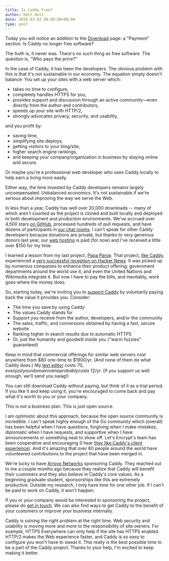 ```yaml
---
title: Is Caddy Free?
author: Matt Holt
date: 2016-03-02 08:00:00+00:00
type: post
---
```


Today you will notice an addition to the [Download](/download) page: a "Payment" section. Is Caddy no longer free software?

The truth is, it never was. There's no such thing as free software. The question is, "Who pays the price?"

In the case of Caddy, it has been the developers. The obvious problem with this is that it's not sustainable in our economy. The equation simply doesn't balance: You set up your sites with a web server which:

- takes no time to configure,
- completely handles HTTPS for you,
- provides support and discussion through an active community&mdash;even directly from the author and contributors,
- speeds up your site with HTTP/2,
- strongly advocates privacy, security, and usability,

and you profit by:

- saving time,
- simplifying site deploys,
- getting visitors to your blog/site,
- higher search engine rankings,
- and keeping your company/organization in business by staying online and secure.

Or maybe you're a professional web developer who uses Caddy locally to help earn a living more easily.

Either way, the time invested by Caddy developers remains largely uncompensated. Unbalanced economics. It's not sustainable if we're serious about improving the way we serve the Web.

In less than a year, Caddy has well over 20,000 downloads -- many of which aren't counted as the project is cloned and built locally and deployed to both development and production environments. We've accrued over 4,500 stars [on GitHub](https://github.com/mholt/caddy), processed hundreds of pull requests, and have dozens of participants in [our chat rooms](https://gitter.im/mholt/caddy). I can't speak for other Caddy developers because donations are private, but thanks to very generous donors last year, our [web hosting](https://www.digitalocean.com) is paid (for now) and I've received a little over $150 for my time.

I learned a lesson from my last project, [Papa Parse](http://papaparse.com). That project, [like Caddy](https://news.ycombinator.com/item?id=9452606), experienced a [very successful reception on Hacker News](https://news.ycombinator.com/item?id=8042051). It was picked up by numerous companies to enhance their product offering; government departments around the world use it, and even the United Nations and Wikimedia integrate it. But now I have to pay the bills, and inevitably, work goes where the money does.

So, starting today, we're inviting you to [support Caddy](/download#payment) by voluntarily paying back the value it provides you. Consider:

- The time you save by using Caddy
- The values Caddy stands for
- Support you receive from the author, developers, and/or the community
- The sales, traffic, and conversions obtained by having a fast, secure website
- Ranking higher in search results due to automatic HTTPS
- Or, just the humanity and goodwill inside you ("warm fuzzies" guaranteed)

Keep in mind that commercial offerings for similar web servers cost anywhere from $80 one-time to $1900/yr. (And none of them do what Caddy does.) My [text editor](https://www.sublimetext.com) costs $70, even just your domain name probably costs ~$12/yr. (If you support us well enough, we'll send you swag!)

You can still download Caddy without paying, but think of it as a trial period. If you like it and keep using it, you're encouraged to come back and pay what it's worth to you or your company.

This is not a business plan. This is just open source.

I am optimistic about this approach, because the open source community is incredible. I can't speak highly enough of the Go community which (overall) has been helpful when I have questions, forgiving when I make mistakes, diplomatic when I have requests, and supportive when I have announcements or something neat to show off. Let's Encrypt's team has been cooperative and encouraging (I hear [they like Caddy's client experience](https://www.youtube.com/watch?v=OE5UhQGg_Fo&feature=youtu.be&t=32m)). And it's amazing that over 60 people around the world have volunteered contributions to the project that have been merged in.

We're lucky to have [Arroyo Networks](https://arroyonetworks.com) sponsoring Caddy. They reached out to me a couple months ago because they realize that Caddy will benefit their customers and they also believe in Caddy's core values. As a beginning graduate student, sponsorships like this are extremely productive. Outside my research, I only have time for one other job. If I can't be paid to work on Caddy, it won't happen.

If you or your company would be interested in sponsoring the project, please do [get in touch](https://matt.chat). We can also find ways to get Caddy to the benefit of your customers or improve your business internally.

Caddy is solving the right problem at the right time. Web security and usability is moving more and more to the responsibility of site owners. For example, HTTPS Everywhere can only help if the site has HTTPS enabled. HTTP/2 makes the Web experience faster, and Caddy is so easy to configure you won't have to sweat it. This really is the best possible time to be a part of the Caddy project. Thanks to your help, I'm excited to keep making it better.
